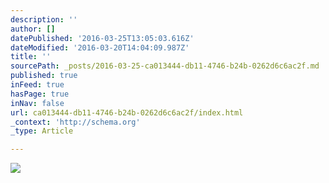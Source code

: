 ```yaml
---
description: ''
author: []
datePublished: '2016-03-25T13:05:03.616Z'
dateModified: '2016-03-20T14:04:09.987Z'
title: ''
sourcePath: _posts/2016-03-25-ca013444-db11-4746-b24b-0262d6c6ac2f.md
published: true
inFeed: true
hasPage: true
inNav: false
url: ca013444-db11-4746-b24b-0262d6c6ac2f/index.html
_context: 'http://schema.org'
_type: Article

---
```

![](https://the-grid-user-content.s3-us-west-2.amazonaws.com/9f059823-d716-487a-87ae-e37f7a0fdcb1.png)